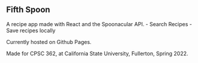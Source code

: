 ## Fifth Spoon
A recipe app made with React and the Spoonacular API.
    - Search Recipes
    - Save recipes locally

Currently hosted on Github Pages.

Made for CPSC 362, at California State University, Fullerton, Spring 2022.